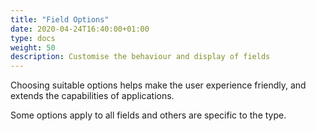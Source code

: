 ```yaml
---
title: "Field Options"
date: 2020-04-24T16:40:00+01:00
type: docs
weight: 50
description: Customise the behaviour and display of fields
---
```

Choosing suitable options helps make the user experience friendly, and extends the capabilities of applications.

Some options apply to all fields and others are specific to the type.


